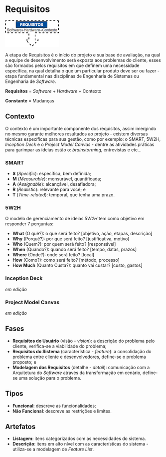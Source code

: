 # Requisitos

![](/images/requisitos.png)

A etapa de Requisitos é o início do projeto e sua base de avaliação, na qual a equipe de desenvolvimento será exposta aos problemas do cliente, esses são formados pelos requisitos em que definem uma necessidade específica, na qual detalha o que um particular produto deve ser ou fazer - etapa fundamental nas disciplinas de Engenharia de Sistemas ou Engenharia de _Software_.

**Requisitos** = _Software_ + _Hardware_ + Contexto

**Constante** = Mudanças

## Contexto

O contexto é um importante componente dos requisitos, assim imergindo no mesmo garante melhores resultados ao projeto - existem diversas técnicas específicas para sua gestão, como por exemplo: o SMART, 5W2H, _Inception Deck_ e o _Project Model Canvas_ - dentre as atividades práticas para garimpar as ideias estão o: _brainstorming_, entrevistas e etc...

### SMART

* **S** \(_Specific_\): específica, bem definida;
* **M** \(_Measurable_\): mensurável, quantificada;
* **A** \(_Assignable_\): alcançável, desafiadora;
* **R** \(_Realistic_\): relevante para você; e
* **T** \(_Time-related_\): temporal, que tenha uma prazo.

### 5W2H

O modelo de gerenciamento de ideias _5W2H_ tem como objetivo em responder 7 perguntas:

* **What** \(O quê?\): o que será feito? [objetivo, ação, etapas, descrição]
* **Why** \(Porquê?\): por que será feito? [justificativa, motivo]
* **Who** \(Quem?\): por quem será feito? [responsável]
* **When** \(Quando?\): quando será feito? [tempo, datas, prazos]
* **Where** \(Onde?\): onde será feito? [local]
* **How** \(Como?\): como será feito? [método, processo]
* **How Much** \(Quanto Custa?\): quanto vai custar? [custo, gastos]

### Inception Deck

_em edição_

### Project Model Canvas

_em edição_

## Fases

* **Requisitos do Usuário** \(visão - _vision_\): a descrição do problema pelo cliente, verifica-se a viabilidade do problema;
* **Requisitos do Sistema** \(característica - _feature_\): a consolidação do problema entre cliente e desenvolvedores, define-se o problema proposto; e
* **Modelagem dos Requisitos** \(detalhe - _detail_\): comunicação com a Arquitetura do _Software_ através da transformação em cenário, define-se uma solução para o problema.

## Tipos

* **Funcional**: descreve as funcionalidades;
* **Não Funcional**: descreve as restrições e limites.

## Artefatos

* **Listagem**: itens categorizados com as necessidades do sistema.
* **Descrição**: itens em alto nível com as características do sistema - utiliza-se a modelagem de _Feature List_.



